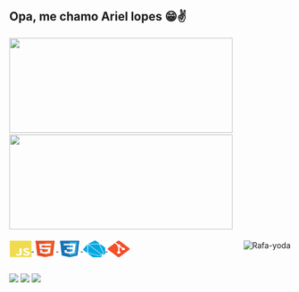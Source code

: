 ## Opa, me chamo Ariel lopes 😁✌

 <div>
  <a href="https://github.com/Arielmlopes">
  <img height="170em"width="400em" src="https://github-readme-stats.vercel.app/api?username=arielmlopes&show_icons=true&theme=dracula&include_all_commits=true&count_private=true"/>
  <img height="170em" width="400em" src="https://github-readme-stats.vercel.app/api/top-langs/?username=arielmlopes&layout=compact&langs_count=7&theme=dracula"/>
</div>
  <div style="display: inline_block"><br>
  <img align="center" alt="Js" height="30" width="40" src="https://raw.githubusercontent.com/devicons/devicon/master/icons/javascript/javascript-plain.svg">
  <img align="center" alt="HTML" height="30" width="40" src="https://raw.githubusercontent.com/devicons/devicon/master/icons/html5/html5-original.svg">
  <img align="center" alt="CSS" height="30" width="40" src="https://raw.githubusercontent.com/devicons/devicon/master/icons/css3/css3-original.svg">
  <img align="center" alt="CSS" height="30" width="40" src="https://github.com/devicons/devicon/blob/master/icons/dart/dart-plain.svg">
  <img align="center" alt="CSS" height="30" width="40" src="https://github.com/devicons/devicon/blob/master/icons/git/git-original.svg">
    
    
  <img align="right" alt="Rafa-yoda" height="70" src="https://media.tenor.com/images/b09a5c53026b5b30935947f380107bdc/tenor.gif">
</div>
  
  
  ##

<div>
   <a href="https://www.instagram.com/lopes_dev/" target="_blank"><img src="https://img.shields.io/badge/-Instagram-%23E4405F?style=for-the-badge&logo=instagram&logoColor=white" target="_blank"></a>
   <a href="https://www.linkedin.com/in/rafaella-ballerini-45875016a" target="_blank"><img src="https://img.shields.io/badge/-LinkedIn-%230077B5?style=for-the-badge&logo=linkedin&logoColor=white" target="_blank"></a> 
    <a href="mailto:arielmachadolopes@gmail.com" target="_blank"><img src="https://img.shields.io/badge/Gmail-D14836?style=for-the-badge&logo=gmail&logoColor=white" target="_blank"></a> 
  
  
  
</div>



